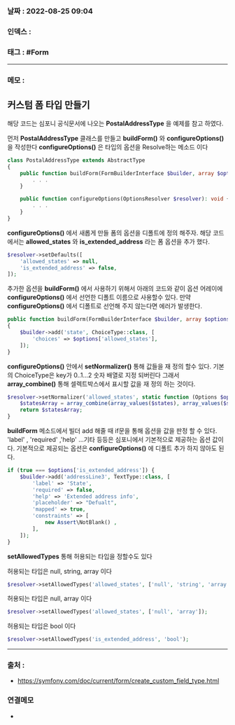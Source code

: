 ### 날짜 :  2022-08-25 09:04

### 인덱스 :

### 태그 : #Form

----

### 메모 :

## 커스텀 폼 타입 만들기

해당 코드는 심포니 공식문서에 나오는 __PostalAddressType__ 을 예제를 참고 하였다.

먼저 __PostalAddressType__ 클래스를 만들고 __buildForm()__ 와 __configureOptions()__ 을 작성한다
__configureOptions()__ 은 타입의 옵션을 Resolve하는 메소드 이다
```php
class PostalAddressType extends AbstractType
{
	public function buildForm(FormBuilderInterface $builder, array $options): void {
		. . .
	}

	public function configureOptions(OptionsResolver $resolver): void {
		. . .
	}
}
```

 __configureOptions()__ 에서  새롭게 만들 폼의 옵션을 디폴트에 정의 해주자.
 해당 코드에서는 __allowed_states__ 와 __is_extended_address__ 라는 폼 옵션을 추가 했다.
```php
$resolver->setDefaults([
    'allowed_states' => null,
    'is_extended_address' => false,
]);

```

추가한 옵션을 __buildForm()__ 에서 사용하기 위해서 아래의 코드와 같이 
옵션 어레이에 __configureOptions()__ 에서 선언한 디폴트 이름으로 사용할수 있다.
만약 __configureOptions()__ 에서 디폴트로 선언해 주지 않는다면 에러가 발생한다.
```php
public function buildForm(FormBuilderInterface $builder, array $options): void
{
	$builder->add('state', ChoiceType::class, [
	    'choices' => $options['allowed_states'],
	]);
}

```

__configureOptions()__ 안에서 __setNormalizer()__ 통해 값들을 재 정의 할수 있다.
기본의 ChoiceType은 key가 0..1...2 숫자 배열로 지정 되버린다
그래서 __array_combine()__ 통해 셀렉트박스에서 표시할 값을 재 정의 하는 것이다. 
```php
$resolver->setNormalizer('allowed_states', static function (Options $options, $states) {
	$statesArray = array_combine(array_values($states), array_values($states));
	return $statesArray;
}
```


__buildForm__ 메소드에서 빌더 add 해줄 때 if문을 통해 옵션을 값을 판정 할 수 있다.
'label' , 'required' ,'help' ...기타 등등은 심포니에서 기본적으로 제공하는 옵션 값이다.
기본적으로 제공되는 옵션은 __configureOptions()__ 에 디폴트 추가 하지 않아도 된다.
```php
if (true === $options['is_extended_address']) {
    $builder->add('addressLine3', TextType::class, [
	    'label' => 'State',
	    'required' => false,
        'help' => 'Extended address info',
        'placeholder' => "Defualt",
        'mapped' => true,
        'constraints' => [
	        new Assert\NotBlank() ,
	    ],
    ]);
}
```

__setAllowedTypes__ 통해 허용되는 타입을 정할수도 있다

허용되는 타입은 null, string, array 이다
```php
$resolver->setAllowedTypes('allowed_states', ['null', 'string', 'array']);
```

허용되는 타입은 null, array 이다
```php
$resolver->setAllowedTypes('allowed_states', ['null', 'array']);
```

허용되는 타입은 bool 이다
```php
$resolver->setAllowedTypes('is_extended_address', 'bool');
```





----
### 출처 :
- https://symfony.com/doc/current/form/create_custom_field_type.html


### 연결메모
-





